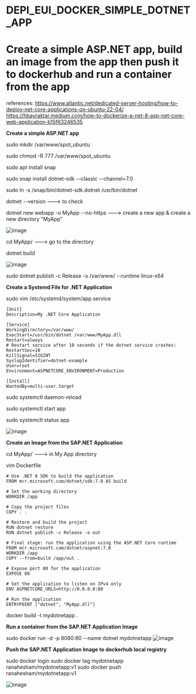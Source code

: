 # DEPI_EUI_DOCKER_SIMPLE_DOTNET_APP
# Create a simple ASP.NET app, build an image from the app then push it to dockerhub and run a container from the app

references: 
https://www.atlantic.net/dedicated-server-hosting/how-to-deploy-net-core-applications-on-ubuntu-22-04/
https://hbayraktar.medium.com/how-to-dockerize-a-net-8-asp-net-core-web-application-b15f63246535


**Create a simple ASP.NET app**

sudo mkdir /var/www/spot_ubuntu

sudo chmod -R 777 /var/www/spot_ubuntu

sudo apt install snap

sudo snap install dotnet-sdk --classic --channel=7.0

sudo ln -s /snap/bin/dotnet-sdk.dotnet /usr/bin/dotnet

dotnet --version ---> to check

dotnet new webapp -o MyApp --no-https ---> create a new app & create a new directory "MyApp"

![image](https://github.com/user-attachments/assets/d5f4d3cf-3abc-46dc-adf1-ff693895b163)

cd MyApp/ ---> go to the directory

dotnet build

![image](https://github.com/user-attachments/assets/0f1880a9-97d9-47f3-9382-227c235a2820)

sudo dotnet publish -c Release -o /var/www/ --runtime linux-x64

**Create a Systemd File for .NET Application**

sudo vim /etc/systemd/system/app.service
```
[Unit]
Description=My .NET Core Application

[Service]
WorkingDirectory=/var/www/
ExecStart=/usr/bin/dotnet /var/www/MyApp.dll
Restart=always
# Restart service after 10 seconds if the dotnet service crashes:
RestartSec=10
KillSignal=SIGINT
SyslogIdentifier=dotnet-example
User=root
Environment=ASPNETCORE_ENVIRONMENT=Production

[Install]
WantedBy=multi-user.target
```
sudo systemctl daemon-reload

sudo systemctl start app

sudo systemctl status app

![image](https://github.com/user-attachments/assets/fd0d7faf-b3cc-4829-a89b-77abc15d14f5)


**Create an Image from the SAP.NET Application**

cd MyApp/ ---> in My App directory

vim Dockerfile

```
# Use .NET 8 SDK to build the application
FROM mcr.microsoft.com/dotnet/sdk:7.0 AS build

# Set the working directory
WORKDIR /app

# Copy the project files
COPY . .

# Restore and build the project
RUN dotnet restore
RUN dotnet publish -c Release -o out

# Final stage: run the application using the ASP.NET Core runtime
FROM mcr.microsoft.com/dotnet/aspnet:7.0
WORKDIR /app
COPY --from=build /app/out .

# Expose port 80 for the application
EXPOSE 80

# Set the application to listen on IPv4 only
ENV ASPNETCORE_URLS=http://0.0.0.0:80

# Run the application
ENTRYPOINT ["dotnet", "MyApp.dll"]
```
docker build -t mydotnetapp .

**Run a container from the SAP.NET Application Image**

sudo docker run -d -p 8080:80 --name dotnet mydotnetapp
![image](https://github.com/user-attachments/assets/674803fb-1e26-472c-9602-d88e5bb86af0)

**Push the SAP.NET Application Image to dockerhub local registry**

sudo docker login
sudo docker tag mydotnetapp ranahesham/mydotnetapp:v1
sudo docker push ranahesham/mydotnetapp:v1

![image](https://github.com/user-attachments/assets/47a933fe-e229-474e-8b70-e68e022e0fa3)




